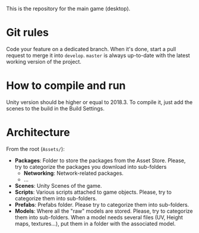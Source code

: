 This is the repository for the main game (desktop).

# Git rules

Code your feature on a dedicated branch. When it's done, start a pull request to merge it into `develop`.
`master` is always up-to-date with the latest working version of the project.

# How to compile and run

Unity version should be higher or equal to 2018.3. To compile it, just add the scenes to the build in the Build Settings.

# Architecture

From the root (`Assets/`):
- **Packages**: Folder to store the packages from the Asset Store. Please, try to categorize the packages you download into sub-folders
  - **Networking**: Network-related packages. 
  - ...
- **Scenes**: Unity Scenes of the game.
- **Scripts**: Various scripts attached to game objects. Please, try to categorize them into sub-folders.
- **Prefabs**: Prefabs folder. Please try to categorize them into sub-folders.
- **Models**: Where all the "raw" models are stored. Please, try to categorize them into sub-folders. When a model needs several files (UV, Height maps, textures...), put them in a folder with the associated model.